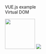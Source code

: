 VUE.js example <br/>
Virtual DOM

<img src="https://vuejs.org/images/logo.png" height="100" />
<img src="https://muratbalcii.files.wordpress.com/2016/12/dee.png"/>
